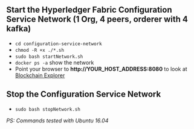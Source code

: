 ## Start the Hyperledger Fabric Configuration Service Network (1 Org, 4 peers, orderer with 4 kafka)
* `cd configuration-service-network`
* `chmod -R +x ./*.sh`
* `sudo bash startNetwork.sh`
* `docker ps -a` show the network
* Point your browser to **http://YOUR_HOST_ADDRESS:8080** to look at [Blockchain Explorer](https://github.com/hyperledger/blockchain-explorer)

## Stop the Configuration Service Network
* `sudo bash stopNetwork.sh`


*PS: Commands tested with Ubuntu 16.04*
